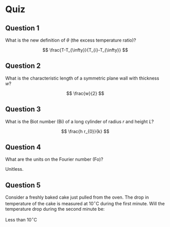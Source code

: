 # Quiz

## Question 1

What is the new definition of $\theta$ (the excess temperature ratio)?

$$
\frac{T-T_{\infty}}{T_{i}-T_{\infty}}
$$

## Question 2

What is the characteristic length of a symmetric plane wall with thickness $w$?

$$
\frac{w}{2}
$$

## Question 3

What is the Biot number ($\mathrm{Bi}$) of a long cylinder of radius $r$ and height $L$?

$$
\frac{h r_{0}}{k}
$$

## Question 4

What are the units on the Fourier number ($\mathrm{Fo}$)?

Unitless.

## Question 5

Consider a freshly baked cake just pulled from the oven.
The drop in temperature of the cake is measured at $10^{\circ} \mathrm{C}$ during the first minute.
Will the temperature drop during the second minute be:

Less than $10^{\circ} \mathrm{C}$